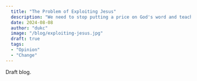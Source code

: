 ```yaml
---
  title: "The Problem of Exploiting Jesus"
  description: "We need to stop putting a price on God's word and teachings, and we need to stop Christian content farms."
  date: 2024-08-08
  author: "dukc"
  image: "/blog/exploiting-jesus.jpg"
  draft: true
  tags:
  - "Opinion"
  - "Change"
---
```


<!---
 Go over the problem of Christian content farms duplicating low quality AI generated videos only for their money, and people putting a price and license on God's word and teachings.
--->

Draft blog.

